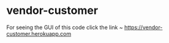 # vendor-customer
For seeing the GUI of this code click the link ~ https://vendor-customer.herokuapp.com
